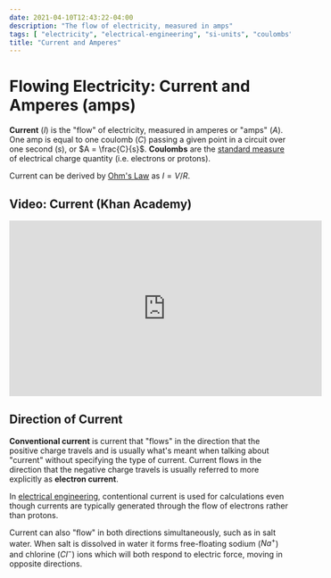 ```yaml
---
date: 2021-04-10T12:43:22-04:00
description: "The flow of electricity, measured in amps"
tags: [ "electricity", "electrical-engineering", "si-units", "coulombs" ]
title: "Current and Amperes"
---
```


# Flowing Electricity: Current and Amperes (amps)

**Current** ($I$) is the "flow" of electricity, measured in amperes or "amps" ($A$). One amp is equal to one coulomb ($C$) passing a given point in a circuit over one second ($s$), or $A = \frac{C}{s}$. **Coulombs** are the [standard measure](si-units.md) of electrical charge quantity (i.e. electrons or protons).

Current can be derived by [Ohm's Law](ohms-law.md) as $I = V/R$.

## Video: Current (Khan Academy)

<iframe width="560" height="315" src="https://www.youtube.com/embed/ZRLXDiiUv8Q" title="YouTube video player" frameborder="0" allow="accelerometer; autoplay; clipboard-write; encrypted-media; gyroscope; picture-in-picture" allowfullscreen></iframe>

## Direction of Current

**Conventional current** is current that "flows" in the direction that the positive charge travels and is usually what's meant when talking about "current" without specifying the type of current. Current flows in the direction that the negative charge travels is usually referred to more explicitly as **electron current**.

In [electrical engineering](electrical-engineering.md), contentional current is used for calculations even though currents are typically generated through the flow of electrons rather than protons.

Current can also "flow" in both directions simultaneously, such as in salt water. When salt is dissolved in water it forms free-floating sodium ($Na^+$) and chlorine ($Cl^-$) ions which will both respond to electric force, moving in opposite directions.
